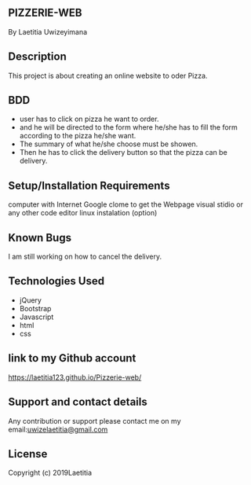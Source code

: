 ## PIZZERIE-WEB
By Laetitia Uwizeyimana
## Description
This project is about creating an online website to oder Pizza.

## BDD
* user has to click on pizza he want to order.
* and he will be directed to the form where he/she has to fill the form according to the pizza he/she want.
* The summary of what he/she choose must be showen.
* Then he has to click the delivery button so that the pizza can be delivery.

## Setup/Installation Requirements
 computer with Internet
 Google clome to get the Webpage
 visual stidio or any other code editor
 linux instalation (option)
## Known Bugs
I am still working on how to cancel the delivery.

## Technologies Used

* jQuery
* Bootstrap
* Javascript
* html
* css 
## link to my Github account
https://laetitia123.github.io/Pizzerie-web/

## Support and contact details
Any contribution or support please contact me on my email:uwizelaetitia@gmail.com

## License
Copyright (c) 2019Laetitia
